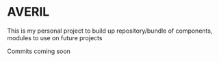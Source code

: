 # AVERIL

This is my personal project to build up repository/bundle of components, modules to use on future projects

Commits coming soon